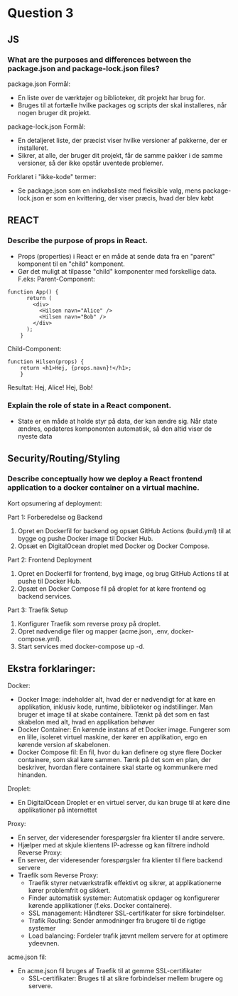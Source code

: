 # **Question 3**

## **JS**
### **What are the purposes and differences between the package.json and package-lock.json files?**

package.json
Formål:
   * En liste over de værktøjer og biblioteker, dit projekt har brug for.
   * Bruges til at fortælle hvilke packages og scripts der skal installeres, når nogen bruger dit projekt.

package-lock.json
Formål: 
   * En detaljeret liste, der præcist viser hvilke versioner af pakkerne, der er installeret.
   * Sikrer, at alle, der bruger dit projekt, får de samme pakker i de samme versioner, så der ikke opstår uventede problemer.

Forklaret i "ikke-kode" termer:
   * Se package.json som en indkøbsliste med fleksible valg, mens package-lock.json er som en kvittering, der viser præcis, hvad der blev købt

## **REACT**
### **Describe the purpose of props in React.**
* Props (properties) i React er en måde at sende data fra en "parent" komponent til en "child" komponent.
* Gør det muligt at tilpasse "child" komponenter med forskellige data. F.eks: 
Parent-Component:
```
function App() {
      return (
        <div>
          <Hilsen navn="Alice" />
          <Hilsen navn="Bob" />
        </div>
      );
    }
```
Child-Component:
```   
function Hilsen(props) {
    return <h1>Hej, {props.navn}!</h1>;
    }
```
Resultat:
Hej, Alice!
Hej, Bob!


### **Explain the role of state in a React component.**
    
* State er en måde at holde styr på data, der kan ændre sig. Når state ændres, opdateres komponenten automatisk, så den altid viser de nyeste data

## **Security/Routing/Styling**
### **Describe conceptually how we deploy a React frontend application to a docker container on a virtual machine.**

Kort opsumering af deployment:

Part 1: Forberedelse og Backend
  1. Opret en Dockerfil for backend og opsæt GitHub Actions (build.yml) til at bygge og pushe Docker image til Docker Hub.
  2. Opsæt en DigitalOcean droplet med Docker og Docker Compose.

Part 2: Frontend Deployment
  1. Opret en Dockerfil for frontend, byg image, og brug GitHub Actions til at pushe til Docker Hub.
  2. Opsæt en Docker Compose fil på droplet for at køre frontend og backend services.

Part 3: Traefik Setup
  1. Konfigurer Traefik som reverse proxy på droplet.
  2. Opret nødvendige filer og mapper (acme.json, .env, docker-compose.yml).
  3. Start services med docker-compose up -d.

## **Ekstra forklaringer:**

Docker:
* Docker Image: indeholder alt, hvad der er nødvendigt for at køre en applikation, inklusiv kode, runtime, biblioteker og indstillinger. Man bruger et image til at skabe containere. Tænkt på det som en fast skabelon med alt, hvad en applikation behøver
* Docker Container: En kørende instans af et Docker image. Fungerer som en lille, isoleret virtuel maskine, der kører en applikation, ergo en kørende version af skabelonen.
* Docker Compose fil: En fil, hvor du kan definere og styre flere Docker containere, som skal køre sammen. Tænk på det som en plan, der beskriver, hvordan flere containere skal starte og kommunikere med hinanden.

Droplet: 
* En DigitalOcean Droplet er en virtuel server, du kan bruge til at køre dine applikationer på internettet

Proxy:
* En server, der videresender forespørgsler fra klienter til andre servere.
* Hjælper med at skjule klientens IP-adresse og kan filtrere indhold
Reverse Proxy: 
* En server, der videresender forespørgsler fra klienter til flere backend servere
* Traefik som Reverse Proxy: 
  * Traefik styrer netværkstrafik effektivt og sikrer, at applikationerne kører problemfrit og sikkert.
  * Finder automatisk systemer: Automatisk opdager og konfigurerer kørende applikationer (f.eks. Docker containere).       
  * SSL management: Håndterer SSL-certifikater for sikre forbindelser.
  * Trafik Routing: Sender anmodninger fra brugere til de rigtige systemer
  * Load balancing: Fordeler trafik jævnt mellem servere for at optimere ydeevnen.
    
acme.json fil:
* En acme.json fil bruges af Traefik til at gemme SSL-certifikater
    * SSL-certifikater: Bruges til at sikre forbindelser mellem brugere og servere.
    


    
    
